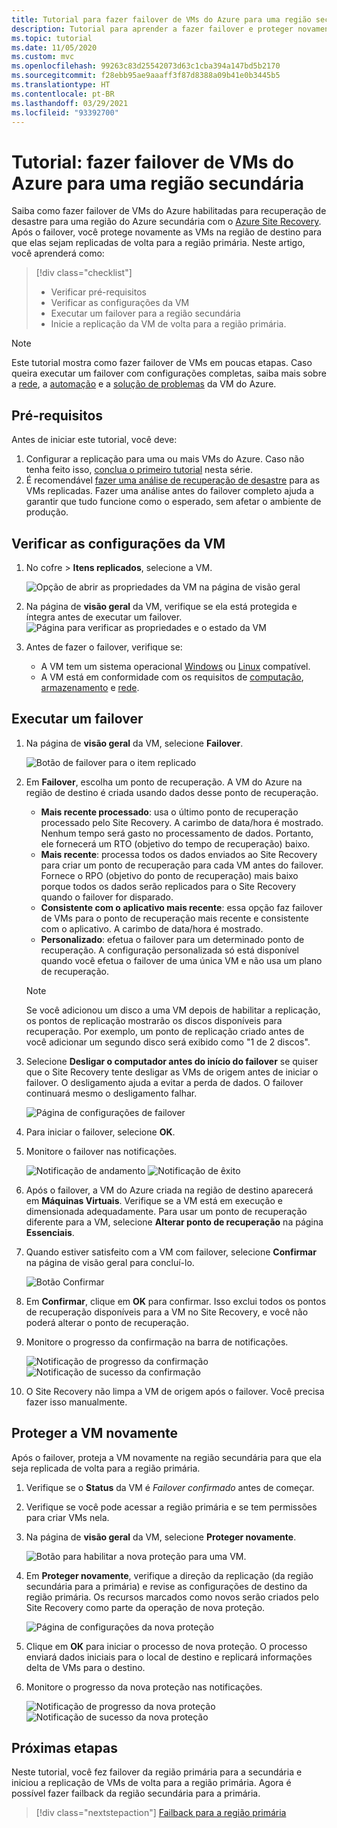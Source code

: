 ```yaml
---
title: Tutorial para fazer failover de VMs do Azure para uma região secundária para recuperação de desastre com o Azure Site Recovery.
description: Tutorial para aprender a fazer failover e proteger novamente as VMs do Azure replicadas para uma região secundária do Azure para recuperação de desastre com o serviço do Azure Site Recovery.
ms.topic: tutorial
ms.date: 11/05/2020
ms.custom: mvc
ms.openlocfilehash: 99263c83d25542073d63c1cba394a147bd5b2170
ms.sourcegitcommit: f28ebb95ae9aaaff3f87d8388a09b41e0b3445b5
ms.translationtype: HT
ms.contentlocale: pt-BR
ms.lasthandoff: 03/29/2021
ms.locfileid: "93392700"
---
```

# <a name="tutorial-fail-over-azure-vms-to-a-secondary-region"></a>Tutorial: fazer failover de VMs do Azure para uma região secundária

Saiba como fazer failover de VMs do Azure habilitadas para recuperação de desastre para uma região do Azure secundária com o [Azure Site Recovery](site-recovery-overview.md). Após o failover, você protege novamente as VMs na região de destino para que elas sejam replicadas de volta para a região primária. Neste artigo, você aprenderá como:

> [!div class="checklist"]
> * Verificar pré-requisitos
> * Verificar as configurações da VM
> * Executar um failover para a região secundária
> * Inicie a replicação da VM de volta para a região primária.


> [!NOTE]
> Este tutorial mostra como fazer failover de VMs em poucas etapas. Caso queira executar um failover com configurações completas, saiba mais sobre a [rede](azure-to-azure-about-networking.md), a [automação](azure-to-azure-powershell.md) e a [solução de problemas](azure-to-azure-troubleshoot-errors.md) da VM do Azure.



## <a name="prerequisites"></a>Pré-requisitos

Antes de iniciar este tutorial, você deve:

1. Configurar a replicação para uma ou mais VMs do Azure. Caso não tenha feito isso, [conclua o primeiro tutorial](azure-to-azure-tutorial-enable-replication.md) nesta série.
2. É recomendável [fazer uma análise de recuperação de desastre](azure-to-azure-tutorial-dr-drill.md) para as VMs replicadas. Fazer uma análise antes do failover completo ajuda a garantir que tudo funcione como o esperado, sem afetar o ambiente de produção. 


## <a name="verify-the-vm-settings"></a>Verificar as configurações da VM

1. No cofre > **Itens replicados**, selecione a VM.

    ![Opção de abrir as propriedades da VM na página de visão geral](./media/azure-to-azure-tutorial-failover-failback/vm-settings.png)

2. Na página de **visão geral** da VM, verifique se ela está protegida e íntegra antes de executar um failover.
    ![Página para verificar as propriedades e o estado da VM](./media/azure-to-azure-tutorial-failover-failback/vm-state.png)

3. Antes de fazer o failover, verifique se:
    - A VM tem um sistema operacional [Windows](azure-to-azure-support-matrix.md#windows) ou [Linux](azure-to-azure-support-matrix.md#replicated-machines---linux-file-systemguest-storage) compatível.
    - A VM está em conformidade com os requisitos de [computação](azure-to-azure-support-matrix.md#replicated-machines---compute-settings), [armazenamento](azure-to-azure-support-matrix.md#replicated-machines---storage) e [rede](azure-to-azure-support-matrix.md#replicated-machines---networking).

## <a name="run-a-failover"></a>Executar um failover


1. Na página de **visão geral** da VM, selecione **Failover**.

    ![Botão de failover para o item replicado](./media/azure-to-azure-tutorial-failover-failback/failover-button.png)

3. Em **Failover**, escolha um ponto de recuperação. A VM do Azure na região de destino é criada usando dados desse ponto de recuperação.
  
   - **Mais recente processado**: usa o último ponto de recuperação processado pelo Site Recovery. A carimbo de data/hora é mostrado. Nenhum tempo será gasto no processamento de dados. Portanto, ele fornecerá um RTO (objetivo do tempo de recuperação) baixo.
   -  **Mais recente**: processa todos os dados enviados ao Site Recovery para criar um ponto de recuperação para cada VM antes do failover. Fornece o RPO (objetivo do ponto de recuperação) mais baixo porque todos os dados serão replicados para o Site Recovery quando o failover for disparado.
   - **Consistente com o aplicativo mais recente**: essa opção faz failover de VMs para o ponto de recuperação mais recente e consistente com o aplicativo. A carimbo de data/hora é mostrado.
   - **Personalizado**: efetua o failover para um determinado ponto de recuperação. A configuração personalizada só está disponível quando você efetua o failover de uma única VM e não usa um plano de recuperação.

    > [!NOTE]
    > Se você adicionou um disco a uma VM depois de habilitar a replicação, os pontos de replicação mostrarão os discos disponíveis para recuperação. Por exemplo, um ponto de replicação criado antes de você adicionar um segundo disco será exibido como "1 de 2 discos".

4. Selecione **Desligar o computador antes do início do failover** se quiser que o Site Recovery tente desligar as VMs de origem antes de iniciar o failover. O desligamento ajuda a evitar a perda de dados. O failover continuará mesmo o desligamento falhar. 

    ![Página de configurações de failover](./media/azure-to-azure-tutorial-failover-failback/failover-settings.png)    

3. Para iniciar o failover, selecione **OK**.
4. Monitore o failover nas notificações.

    ![Notificação de andamento](./media/azure-to-azure-tutorial-failover-failback/notification-failover-start.png) ![Notificação de êxito](./media/azure-to-azure-tutorial-failover-failback/notification-failover-finish.png)     

5. Após o failover, a VM do Azure criada na região de destino aparecerá em **Máquinas Virtuais**. Verifique se a VM está em execução e dimensionada adequadamente. Para usar um ponto de recuperação diferente para a VM, selecione **Alterar ponto de recuperação** na página **Essenciais**.
6. Quando estiver satisfeito com a VM com failover, selecione **Confirmar** na página de visão geral para concluí-lo.

    ![Botão Confirmar](./media/azure-to-azure-tutorial-failover-failback/commit-button.png) 

7. Em **Confirmar**, clique em **OK** para confirmar. Isso exclui todos os pontos de recuperação disponíveis para a VM no Site Recovery, e você não poderá alterar o ponto de recuperação.

8. Monitore o progresso da confirmação na barra de notificações.

    ![Notificação de progresso da confirmação](./media/azure-to-azure-tutorial-failover-failback/notification-commit-start.png) ![Notificação de sucesso da confirmação](./media/azure-to-azure-tutorial-failover-failback/notification-commit-finish.png)    

9. O Site Recovery não limpa a VM de origem após o failover. Você precisa fazer isso manualmente.


## <a name="reprotect-the-vm"></a>Proteger a VM novamente

Após o failover, proteja a VM novamente na região secundária para que ela seja replicada de volta para a região primária. 

1. Verifique se o **Status** da VM é *Failover confirmado* antes de começar.
2. Verifique se você pode acessar a região primária e se tem permissões para criar VMs nela.
3. Na página de **visão geral** da VM, selecione **Proteger novamente**.

   ![Botão para habilitar a nova proteção para uma VM.](./media/azure-to-azure-tutorial-failover-failback/reprotect-button.png)

4. Em **Proteger novamente**, verifique a direção da replicação (da região secundária para a primária) e revise as configurações de destino da região primária. Os recursos marcados como novos serão criados pelo Site Recovery como parte da operação de nova proteção.

     ![Página de configurações da nova proteção](./media/azure-to-azure-tutorial-failover-failback/reprotect.png)

6. Clique em **OK** para iniciar o processo de nova proteção. O processo enviará dados iniciais para o local de destino e replicará informações delta de VMs para o destino.
7. Monitore o progresso da nova proteção nas notificações. 

    ![Notificação de progresso da nova proteção](./media/azure-to-azure-tutorial-failover-failback/notification-reprotect-start.png) ![Notificação de sucesso da nova proteção](./media/azure-to-azure-tutorial-failover-failback/notification-reprotect-finish.png)
    

## <a name="next-steps"></a>Próximas etapas

Neste tutorial, você fez failover da região primária para a secundária e iniciou a replicação de VMs de volta para a região primária. Agora é possível fazer failback da região secundária para a primária.

> [!div class="nextstepaction"]
> [Failback para a região primária](azure-to-azure-tutorial-failback.md)
